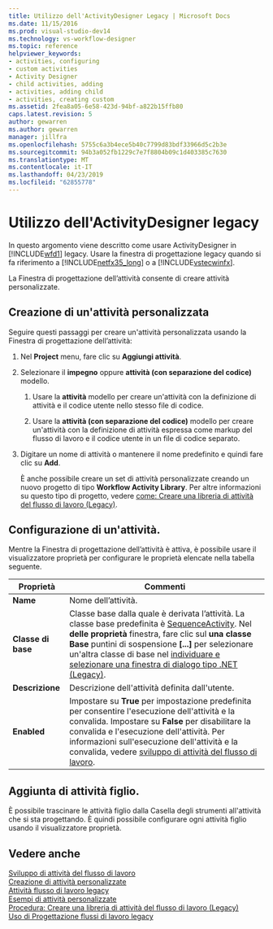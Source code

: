 ```yaml
---
title: Utilizzo dell'ActivityDesigner Legacy | Microsoft Docs
ms.date: 11/15/2016
ms.prod: visual-studio-dev14
ms.technology: vs-workflow-designer
ms.topic: reference
helpviewer_keywords:
- activities, configuring
- custom activities
- Activity Designer
- child activities, adding
- activities, adding child
- activities, creating custom
ms.assetid: 2fea8a05-6e58-423d-94bf-a822b15ffb80
caps.latest.revision: 5
author: gewarren
ms.author: gewarren
manager: jillfra
ms.openlocfilehash: 5755c6a3b4ece5b40c7799d83bdf33966d5c2b3e
ms.sourcegitcommit: 94b3a052fb1229c7e7f8804b09c1d403385c7630
ms.translationtype: MT
ms.contentlocale: it-IT
ms.lasthandoff: 04/23/2019
ms.locfileid: "62855778"
---
```

# <a name="using-the-legacy-activity-designer"></a>Utilizzo dell'ActivityDesigner legacy
In questo argomento viene descritto come usare ActivityDesigner in [!INCLUDE[wfd1](../includes/wfd1-md.md)] legacy. Usare la finestra di progettazione legacy quando si fa riferimento a [!INCLUDE[netfx35_long](../includes/netfx35-long-md.md)] o a [!INCLUDE[vstecwinfx](../includes/vstecwinfx-md.md)].  
  
 La Finestra di progettazione dell’attività consente di creare attività personalizzate.  
  
## <a name="creating-a-custom-activity"></a>Creazione di un'attività personalizzata  
 Seguire questi passaggi per creare un'attività personalizzata usando la Finestra di progettazione dell’attività:  
  
1. Nel **Project** menu, fare clic su **Aggiungi attività**.  
  
2. Selezionare il **impegno** oppure **attività (con separazione del codice)** modello.  
  
   1. Usare la **attività** modello per creare un'attività con la definizione di attività e il codice utente nello stesso file di codice.  
  
   2. Usare la **attività (con separazione del codice)** modello per creare un'attività con la definizione di attività espressa come markup del flusso di lavoro e il codice utente in un file di codice separato.  
  
3. Digitare un nome di attività o mantenere il nome predefinito e quindi fare clic su **Add**.  
  
   È anche possibile creare un set di attività personalizzate creando un nuovo progetto di tipo **Workflow Activity Library**. Per altre informazioni su questo tipo di progetto, vedere [come: Creare una libreria di attività del flusso di lavoro (Legacy)](../workflow-designer/how-to-create-a-workflow-activity-library-legacy.md).  
  
## <a name="configuring-an-activity"></a>Configurazione di un'attività.  
 Mentre la Finestra di progettazione dell’attività è attiva, è possibile usare il visualizzatore proprietà per configurare le proprietà elencate nella tabella seguente.  
  
|Proprietà|Commenti|  
|--------------|--------------|  
|**Name**|Nome dell’attività.|  
|**Classe di base**|Classe base dalla quale è derivata l’attività. La classe base predefinita è [SequenceActivity](http://go.microsoft.com/fwlink?LinkID=65020). Nel **delle proprietà** finestra, fare clic sul **una classe Base** puntini di sospensione **[...]**  per selezionare un'altra classe di base nel [individuare e selezionare una finestra di dialogo tipo .NET (Legacy)](../workflow-designer/browse-and-select-a-dotnet-type-dialog-box-legacy.md).|  
|**Descrizione**|Descrizione dell'attività definita dall'utente.|  
|**Enabled**|Impostare su **True** per impostazione predefinita per consentire l'esecuzione dell'attività e la convalida. Impostare su **False** per disabilitare la convalida e l'esecuzione dell'attività. Per informazioni sull'esecuzione dell'attività e la convalida, vedere [sviluppo di attività del flusso di lavoro](http://go.microsoft.com/fwlink?LinkID=65024).|  
  
## <a name="adding-child-activities"></a>Aggiunta di attività figlio.  
 È possibile trascinare le attività figlio dalla Casella degli strumenti all'attività che si sta progettando. È quindi possibile configurare ogni attività figlio usando il visualizzatore proprietà.  
  
## <a name="see-also"></a>Vedere anche  
 [Sviluppo di attività del flusso di lavoro](http://go.microsoft.com/fwlink?LinkID=65024)   
 [Creazione di attività personalizzate](http://go.microsoft.com/fwlink?LinkID=65021)   
 [Attività flusso di lavoro legacy](../workflow-designer/legacy-workflow-activities.md)   
 [Esempi di attività personalizzate](http://go.microsoft.com/fwlink?LinkID=65022)   
 [Procedura: Creare una libreria di attività del flusso di lavoro (Legacy)](../workflow-designer/how-to-create-a-workflow-activity-library-legacy.md)   
 [Uso di Progettazione flussi di lavoro legacy](../workflow-designer/using-the-legacy-workflow-designer.md)